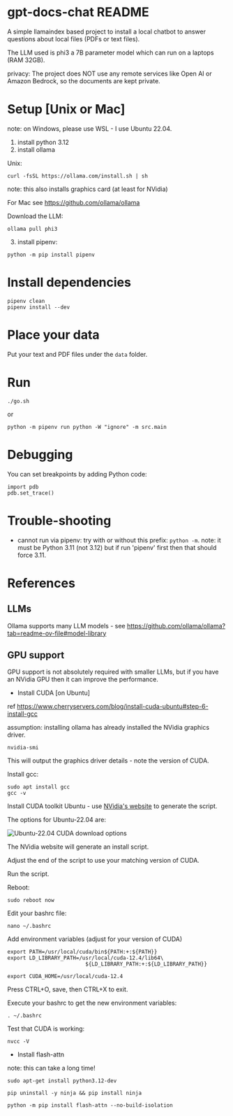 # gpt-docs-chat README

A simple llamaindex based project to install a local chatbot to answer questions about local files (PDFs or text files).

The LLM used is phi3 a 7B parameter model which can run on a laptops (RAM 32GB).

privacy: The project does NOT use any remote services like Open AI or Amazon Bedrock, so the documents are kept private.

# Setup [Unix or Mac]

note: on Windows, please use WSL - I use Ubuntu 22.04.

1. install python 3.12
2. install ollama

Unix:

```
curl -fsSL https://ollama.com/install.sh | sh
```

note: this also installs graphics card (at least for NVidia)

For Mac see https://github.com/ollama/ollama

Download the LLM:

```
ollama pull phi3
```

3. install pipenv:

```
python -m pip install pipenv
```

# Install dependencies

```
pipenv clean
pipenv install --dev
```

# Place your data

Put your text and PDF files under the `data` folder.

# Run

```
./go.sh
```

or

```
python -m pipenv run python -W "ignore" -m src.main
```

# Debugging

You can set breakpoints by adding Python code:

```
import pdb
pdb.set_trace()
```

# Trouble-shooting

- cannot run via pipenv: try with or without this prefix: `python -m`. note: it must be Python 3.11 (not 3.12) but if run 'pipenv' first then that should force 3.11.

# References

## LLMs

Ollama supports many LLM models - see https://github.com/ollama/ollama?tab=readme-ov-file#model-library

## GPU support

GPU support is not absolutely required with smaller LLMs, but if you have an NVidia GPU then it can improve the performance.

- Install CUDA [on Ubuntu]

ref https://www.cherryservers.com/blog/install-cuda-ubuntu#step-6-install-gcc

assumption: installing ollama has already installed the NVidia graphics driver.

```
nvidia-smi
```

This will output the graphics driver details - note the version of CUDA.

Install gcc:

```
sudo apt install gcc
gcc -v
```

Install CUDA toolkit Ubuntu - use [NVidia's website](https://developer.nvidia.com/cuda-downloads?target_os=Linux&target_arch=x86_64&Distribution=Ubuntu&target_version=22.04&target_type=deb_network) to generate the script.

The options for Ubuntu-22.04 are:

![Ubuntu-22.04 CUDA download options](nvidia-download-options--Ubuntu_22_04.png)

The NVidia website will generate an install script.

Adjust the end of the script to use your matching version of CUDA.

Run the script.

Reboot:

```
sudo reboot now
```

Edit your bashrc file:

```
nano ~/.bashrc
```

Add environment variables (adjust for your version of CUDA)

```
export PATH=/usr/local/cuda/bin${PATH:+:${PATH}}
export LD_LIBRARY_PATH=/usr/local/cuda-12.4/lib64\
                         ${LD_LIBRARY_PATH:+:${LD_LIBRARY_PATH}}

export CUDA_HOME=/usr/local/cuda-12.4
```

Press CTRL+O, save, then CTRL+X to exit.

Execute your bashrc to get the new environment variables:

```
. ~/.bashrc
```

Test that CUDA is working:

```
nvcc -V
```


- Install flash-attn

note: this can take a long time!

```
sudo apt-get install python3.12-dev

pip uninstall -y ninja && pip install ninja

python -m pip install flash-attn --no-build-isolation
```
